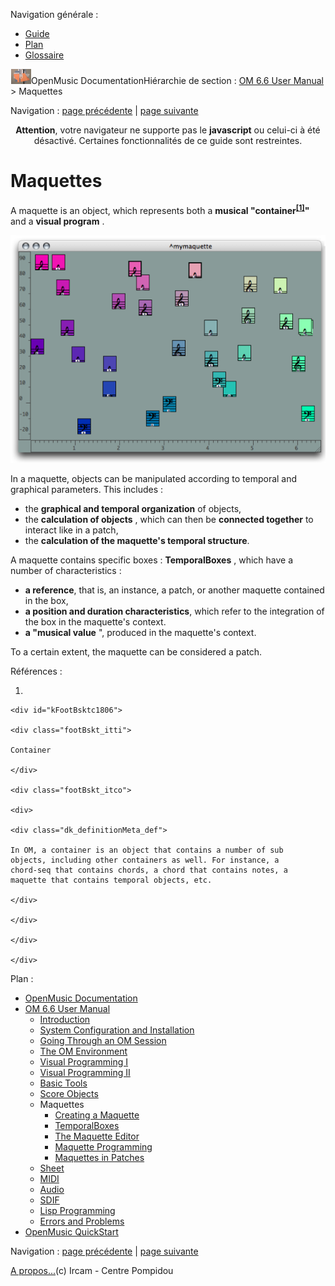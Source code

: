<div id="tplf" class="tplPage">

<div id="tplh">

<span class="hidden">Navigation générale : </span>

  - [<span>Guide</span>](OM-Documentation.md)
  - [<span>Plan</span>](OM-Documentation_1.md)
  - [<span>Glossaire</span>](OM-Documentation_2.md)

</div>

<div id="tplt">

![empty.gif](../tplRes/page/empty.gif)![logoom1.png](../res/logoom1.png)<span class="tplTi">OpenMusic
Documentation</span><span class="sw_outStack_navRoot"><span class="hidden">Hiérarchie
de section : </span>[<span>OM 6.6 User
Manual</span>](OM-User-Manual.md)<span class="stkSep"> \>
</span><span class="stkSel_yes"><span>Maquettes</span></span></span>

</div>

<div class="tplNav">

<span class="hidden">Navigation : </span>[<span>page
précédente</span>](Import.md "page précédente(Import)")<span class="hidden">
| </span>[<span>page
suivante</span>](Maquette.md "page suivante(Creating a Maquette)")

</div>

<div id="tplc" class="tplc_out_yes">

<div style="text-align: center;">

**Attention**, votre navigateur ne supporte pas le **javascript** ou
celui-ci à été désactivé. Certaines fonctionnalités de ce guide sont
restreintes.

</div>

<div class="headCo">

# <span>Maquettes</span>

<div class="headCo_co">

<div>

<div class="infobloc">

<div class="txt">

A maquette is an object, which represents both a **musical
"<span id="i0" class="defRef_ul"><span>container</span></span><sup>[<span>\[</span>1<span>\]</span>](#kFootBsktc1806)</sup>"**
and a **visual program** .

</div>

<div class="caption">

<div class="caption_co">

![maquette.png](../res/maquette.png)

</div>

</div>

<div class="txt">

In a maquette, objects can be manipulated according to temporal and
graphical parameters. This includes :

  - <span>the **graphical and temporal organization** of objects,</span>
  - <span>the **calculation of objects** , which can then be **connected
    together** to interact like in a patch,</span>
  - <span>the **calculation of the maquette's temporal
    structure**.</span>

A maquette contains specific boxes : **TemporalBoxes** , which have a
number of characteristics :

  - <span> **a reference**, that is, an instance, a patch, or another
    maquette contained in the box,</span>
  - <span> **a position and duration characteristics**, which refer to
    the integration of the box in the maquette's context.</span>
  - <span> **a "musical value** ", produced in the maquette's context.
    </span>

To a certain extent, the maquette can be considered a patch.

</div>

</div>

</div>

</div>

</div>

<span class="hidden">Références : </span>

1.  
    
    <div id="kFootBsktc1806">
    
    <div class="footBskt_itti">
    
    Container
    
    </div>
    
    <div class="footBskt_itco">
    
    <div>
    
    <div class="dk_definitionMeta_def">
    
    In OM, a container is an object that contains a number of sub
    objects, including other containers as well. For instance, a
    chord-seq that contains chords, a chord that contains notes, a
    maquette that contains temporal objects, etc.
    
    </div>
    
    </div>
    
    </div>
    
    </div>

</div>

<div id="tplo" class="tplo_out_yes">

<div class="tplOTp">

<div class="tplOBm">

<div id="mnuFrm">

<span class="hidden">Plan :</span>

<div id="mnuFrmUp" onmouseout="menuScrollTiTask.fSpeed=0;" onmouseover="if(menuScrollTiTask.fSpeed&gt;=0) {menuScrollTiTask.fSpeed=-2; scTiLib.addTaskNow(menuScrollTiTask);}" onclick="menuScrollTiTask.fSpeed-=2;" style="display: none;">

<span id="mnuFrmUpLeft">[](#)</span><span id="mnuFrmUpCenter"></span><span id="mnuFrmUpRight"></span>

</div>

<div id="mnuScroll">

  - [<span>OpenMusic Documentation</span>](OM-Documentation.md)
  - [<span>OM 6.6 User Manual</span>](OM-User-Manual.md)
      - [<span>Introduction</span>](00-Sommaire.md)
      - [<span>System Configuration and
        Installation</span>](Installation.md)
      - [<span>Going Through an OM Session</span>](Goingthrough.md)
      - [<span>The OM Environment</span>](Environment.md)
      - [<span>Visual Programming I</span>](BasicVisualProgramming.md)
      - [<span>Visual Programming
        II</span>](AdvancedVisualProgramming.md)
      - [<span>Basic Tools</span>](BasicObjects.md)
      - [<span>Score Objects</span>](ScoreObjects.md)
      - <span id="i1" class="outLeftSel_yes"><span>Maquettes</span></span>
          - [<span>Creating a Maquette</span>](Maquette.md)
          - [<span>TemporalBoxes</span>](TemporalBoxes.md)
          - [<span>The Maquette Editor</span>](Editor.md)
          - [<span>Maquette
            Programming</span>](Programming%20Maquette.md)
          - [<span>Maquettes in
            Patches</span>](Maquettes%20in%20Patches.md)
      - [<span>Sheet</span>](Sheet.md)
      - [<span>MIDI</span>](MIDI.md)
      - [<span>Audio</span>](Audio.md)
      - [<span>SDIF</span>](SDIF.md)
      - [<span>Lisp Programming</span>](Lisp.md)
      - [<span>Errors and Problems</span>](errors.md)
  - [<span>OpenMusic QuickStart</span>](QuickStart-Chapters.md)

</div>

<div id="mnuFrmDown" onmouseout="menuScrollTiTask.fSpeed=0;" onmouseover="if(menuScrollTiTask.fSpeed&lt;=0) {menuScrollTiTask.fSpeed=2; scTiLib.addTaskNow(menuScrollTiTask);}" onclick="menuScrollTiTask.fSpeed+=2;" style="display: none;">

<span id="mnuFrmDownLeft">[](#)</span><span id="mnuFrmDownCenter"></span><span id="mnuFrmDownRight"></span>

</div>

</div>

</div>

</div>

</div>

<div class="tplNav">

<span class="hidden">Navigation : </span>[<span>page
précédente</span>](Import.md "page précédente(Import)")<span class="hidden">
| </span>[<span>page
suivante</span>](Maquette.md "page suivante(Creating a Maquette)")

</div>

<div id="tplb">

[<span>A propos...</span>](OM-Documentation_3.md)(c) Ircam - Centre
Pompidou

</div>

</div>
